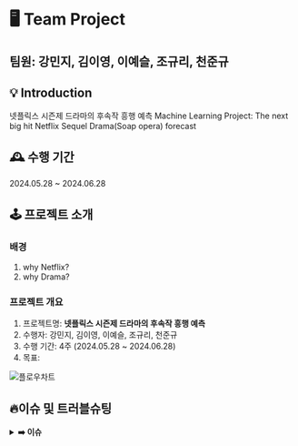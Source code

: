 # 🖥 Team Project
팀원: 강민지, 김이영, 이예슬, 조규리, 천준규
---
## 💡 Introduction
넷플릭스 시즌제 드라마의 후속작 흥행 예측
Machine Learning Project: The next big hit Netflix Sequel Drama(Soap opera) forecast

## 🕰️ 수행 기간
2024.05.28 ~ 2024.06.28

## **🕹 프로젝트 소개**
### 배경
1. why Netflix?
2. why Drama?


### 프로젝트 개요
1. 프로젝트명: **넷플릭스 시즌제 드라마의 후속작 흥행 예측**
2. 수행자: 강민지, 김이영, 이예슬, 조규리, 천준규
3. 수행 기간: 4주 (2024.05.28 \~ 2024.06.28)
4. 목표: 

![플로우차트](https://github.com/ML-project-3/ML_project/assets/155655348/75ed0864-6c6d-40d5-91fd-ec97cc401cee)

## 🔥이슈 및 트러블슈팅

<details>
<summary><b>➡️ 이슈</b></summary>
  
> **문제** : 
>
> **해결** : 
  
</details>
